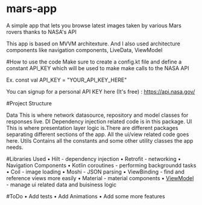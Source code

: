 # mars-app
A simple app that lets you browse latest images taken by various Mars rovers thanks to NASA's API

This app is based on MVVM architexture. And I also used architecture components like navigation components, LiveData, ViewModel

#How to use the code
Make sure to create a config.kt file and define a constant API_KEY which will be used to make make calls to the NASA API

Ex. const val API_KEY = "YOUR_API_KEY_HERE"

You can signup for a personal API KEY here (It's free) : https://api.nasa.gov/

#Project Structure

Data
  This is where network datasource, repository and model classes for responses live.
DI
  Dependency injection related code is in this package.
UI
  This is where presentation layer logic is.There are different packages separating different sections of the app. All the ui/view related code goes here.
Utils
  Contains all the constants and some other utility classes the app needs.

#Libraries Used
• Hilt - dependency injection
• Retrofit - networking
• Navigation Components 
• Kotlin coroutines - performing backgroundd tasks
• Coil - image loading
• Moshi - JSON parsing
• ViewBinding - find and reference views more easily
• Material - material components
• [ViewModel](https://developer.android.com/topic/libraries/architecture/viewmodel) - manage ui related data and buisiness logic

#ToDo
• Add tests
• Add Animations
• Add some more features

